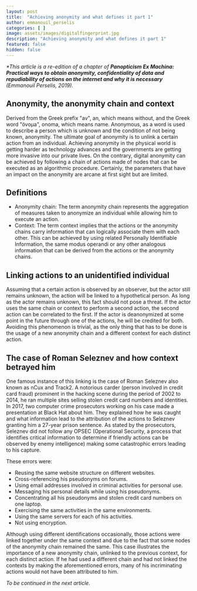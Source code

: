 ```yaml
---
layout: post
title:  "Achieving anonymity and what defines it part 1"
author: emmanouil_perselis
categories: [ ]
image: assets/images/digitalfingerprint.jpg
description: "Achieving anonymity and what defines it part 1"
featured: false
hidden: false
---
```


*\*This article is a re-edition of a chapter of **Panopticism Ex Machina: Practical ways to obtain anonymity, confidentiality of data and repudiability of actions on the internet and why it is necessary** (Emmanouil Perselis, 2019).*

## Anonymity, the anonymity chain and context

Derived from the Greek prefix "av", an, which means without, and the Greek word "övoμa", onoma, which means name. Anonymous, as a word is used to describe a person which is unknown and the condition of not being known, anonymity. The ultimate goal of anonymity is to unlink a certain action from an individual. Achieving anonymity in the physical world is getting harder as technology advances and the governments are getting more invasive into our private lives. On the contrary, digital anonymity can be achieved by following a chain of actions made of nodes that can be executed as an algorithmic procedure. Certainly, the parameters that have an impact on the anonymity are arcane at first sight but are limited.

## Definitions

* Anonymity chain: The term anonymity chain represents the aggregation of measures taken to anonymize an individual while allowing him to execute an action.
* Context: The term context implies that the actions or the anonymity chains carry information that can logically associate them with each other. This can be achieved by using related Personally Identifiable Information, the same modus operandi or any other analogous information that can be derived from the actions or the anonymity chains.

## Linking actions to an unidentified individual

Assuming that a certain action is observed by an observer, but the actor still remains unknown, the action will be linked to a hypothetical person. As long as the actor remains unknown, this fact should not pose a threat. If the actor uses the same chain or context to perform a second action, the second action can be correlated to the first. If the actor is deanonymized at some point in the future through one of the actions, he will be credited for both. Avoiding this phenomenon is trivial, as the only thing that has to be done is the usage of a new anonymity chain and a different context for each distinct action.

## The case of Roman Seleznev and how context betrayed him

One famous instance of this linking is the case of Roman Seleznev also known as nCux and Track2. A notorious carder (person involved in credit card fraud) prominent in the hacking scene during the period of 2002 to 2014, he ran multiple sites selling stolen credit card numbers and identities. In 2017, two computer crime prosecutors working on his case made a presentation at Black Hat about him. They explained how he was caught and what information lead to the attribution of the actions to Seleznev granting him a 27-year prison sentence. As stated by the prosecutors, Seleznev did not follow any OPSEC (Operational Security, a process that identifies critical information to determine if friendly actions can be observed by enemy intelligence) making some catastrophic errors leading to his capture.

These errors were:
* Reusing the same website structure on different websites.
* Cross-referencing his pseudonyms on forums.
* Using email addresses involved in criminal activities for personal use.
* Messaging his personal details while using his pseudonyms.
* Concentrating all his pseudonyms and stolen credit card numbers on one laptop.
* Exercising the same activities in the same environments.
* Using the same servers for each of his activities.
* Not using encryption.

Although using different identifications occasionally, those actions were linked together under the same context and due to the fact that some nodes of the anonymity chain remained the same. This case illustrates the importance of a new anonymity chain, unlinked to the previous context, for each distinct action. If he had used a different chain and had not linked the contexts by making the aforementioned errors, many of his incriminating actions would not have been attributed to him. 

*To be continued in the next article.*